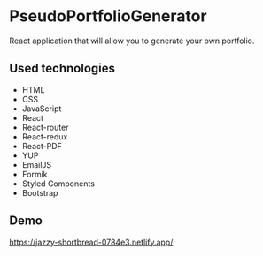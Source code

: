 # PseudoPortfolioGenerator

React application that will allow you to generate your own portfolio.

## Used technologies

- HTML
- CSS
- JavaScript
- React
- React-router
- React-redux
- React-PDF
- YUP
- EmailJS
- Formik
- Styled Components
- Bootstrap

## Demo

https://jazzy-shortbread-0784e3.netlify.app/